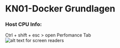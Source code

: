 # KN01-Docker Grundlagen

### Host CPU Info:
Ctrl + shift + esc > open Perfomance Tab <br>
![alt text for screen readers](images/5-Gast-system_CPU-Info.png) <br>